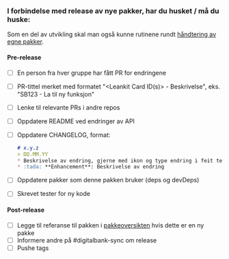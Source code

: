 ### I forbindelse med release av nye pakker, har du husket / må du huske:

Som en del av utvikling skal man også kunne rutinene rundt [håndtering av egne pakker](https://github.spvdev.no/sfo/digitalbank-doc/blob/master/egne_npm_pakker.md#versjonering-og-publisering-av-egne-npm-pakker).

#### Pre-release
- [ ] En person fra hver gruppe har fått PR for endringene
- [ ] PR-tittel merket med formatet "<Leankit Card ID(s)> - Beskrivelse", eks. "SB123 - La til ny funksjon"
- [ ] Lenke til relevante PRs i andre repos
- [ ] Oppdatere README ved endringer av API
- [ ] Oppdatere CHANGELOG, format:

  ```md
  # x.y.z
  > DD.MM.YY
  * Beskrivelse av endring, gjerne med ikon og type endring i feit tekst, se punkt under
  * :tada: **Enhancement**: Beskrivelse av endring

  ```
- [ ] Oppdatere pakker som denne pakken bruker (deps og devDeps)
- [ ] Skrevet tester for ny kode

#### Post-release
- [ ] Legge til referanse til pakken i  [pakkeoversikten](https://github.spvdev.no/sfo/digitalbank-doc/blob/master/pakkeoversikt.md) hvis dette er en ny pakke
- [ ] Informere andre på #digitalbank-sync om release
- [ ] Pushe tags
